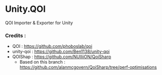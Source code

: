 # Unity.QOI
QOI Importer &amp; Exporter for Unity

### Credits : 
- QOI : https://github.com/phoboslab/qoi
- unity-qoi : https://github.com/Ben1138/unity-qoi
- QOIShap : https://github.com/NUlliiON/QoiSharp
   - Based on this branch : https://github.com/alanmcgovern/QoiSharp/tree/perf-optimisations 
